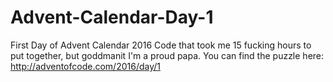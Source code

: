 # Advent-Calendar-Day-1
First Day of Advent Calendar 2016
Code that took me 15 fucking hours to put together, but goddmanit I'm a proud papa. You can find the puzzle here: http://adventofcode.com/2016/day/1
